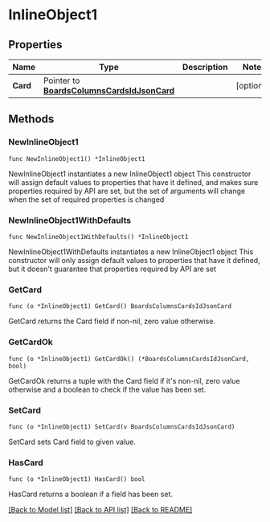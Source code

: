 # InlineObject1

## Properties

Name | Type | Description | Notes
------------ | ------------- | ------------- | -------------
**Card** | Pointer to [**BoardsColumnsCardsIdJsonCard**](BoardsColumnsCardsIdJsonCard.md) |  | [optional] 

## Methods

### NewInlineObject1

`func NewInlineObject1() *InlineObject1`

NewInlineObject1 instantiates a new InlineObject1 object
This constructor will assign default values to properties that have it defined,
and makes sure properties required by API are set, but the set of arguments
will change when the set of required properties is changed

### NewInlineObject1WithDefaults

`func NewInlineObject1WithDefaults() *InlineObject1`

NewInlineObject1WithDefaults instantiates a new InlineObject1 object
This constructor will only assign default values to properties that have it defined,
but it doesn't guarantee that properties required by API are set

### GetCard

`func (o *InlineObject1) GetCard() BoardsColumnsCardsIdJsonCard`

GetCard returns the Card field if non-nil, zero value otherwise.

### GetCardOk

`func (o *InlineObject1) GetCardOk() (*BoardsColumnsCardsIdJsonCard, bool)`

GetCardOk returns a tuple with the Card field if it's non-nil, zero value otherwise
and a boolean to check if the value has been set.

### SetCard

`func (o *InlineObject1) SetCard(v BoardsColumnsCardsIdJsonCard)`

SetCard sets Card field to given value.

### HasCard

`func (o *InlineObject1) HasCard() bool`

HasCard returns a boolean if a field has been set.


[[Back to Model list]](../README.md#documentation-for-models) [[Back to API list]](../README.md#documentation-for-api-endpoints) [[Back to README]](../README.md)


